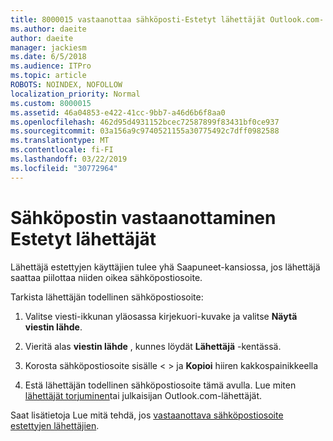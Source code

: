 ```yaml
---
title: 8000015 vastaanottaa sähköposti-Estetyt lähettäjät Outlook.com-
ms.author: daeite
author: daeite
manager: jackiesm
ms.date: 6/5/2018
ms.audience: ITPro
ms.topic: article
ROBOTS: NOINDEX, NOFOLLOW
localization_priority: Normal
ms.custom: 8000015
ms.assetid: 46a04853-e422-41cc-9bb7-a46d6b6f8aa0
ms.openlocfilehash: 462d95d4931152bcec72587899f83431bf0ce937
ms.sourcegitcommit: 03a156a9c9740521155a30775492c7dff0982588
ms.translationtype: MT
ms.contentlocale: fi-FI
ms.lasthandoff: 03/22/2019
ms.locfileid: "30772964"
---
```

# <a name="receiving-email-from-blocked-senders"></a>Sähköpostin vastaanottaminen Estetyt lähettäjät

Lähettäjä estettyjen käyttäjien tulee yhä Saapuneet-kansiossa, jos lähettäjä saattaa piilottaa niiden oikea sähköpostiosoite.
  
Tarkista lähettäjän todellinen sähköpostiosoite:
  
1. Valitse viesti-ikkunan yläosassa kirjekuori-kuvake ja valitse **Näytä viestin lähde**.
    
2. Vieritä alas **viestin lähde** , kunnes löydät **Lähettäjä** -kentässä. 
    
3. Korosta sähköpostiosoite sisälle \< \> ja **Kopioi** hiiren kakkospainikkeella
    
4. Estä lähettäjän todellinen sähköpostiosoite tämä avulla. Lue miten [lähettäjät torjuminen](https://support.office.com/article/afba1c94-77bb-4f50-8b85-057cf52f4d5e.aspx)tai julkaisijan Outlook.com-lähettäjät.
    
Saat lisätietoja Lue mitä tehdä, jos [vastaanottava sähköpostiosoite estettyjen lähettäjien](https://go.microsoft.com/fwlink/p/?linkid=2002011&amp;clcid=0x409).
  


